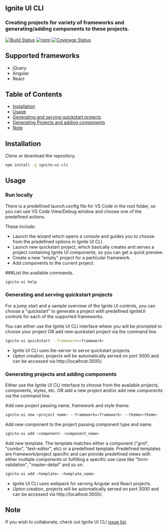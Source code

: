 ## Ignite UI CLI
### Creating projects for variety of frameworks and generating/adding components to these projects. 
<!-- Badges section here. -->
[![Build Status](https://img.shields.io/travis/IgniteUI/ignite-ui-cli/master.svg?label=travis)](travis-badge-url)
[![npm](https://img.shields.io/npm/v/xxx/npm.svg)](npm-badge-url)
[![Coverage Status](https://coveralls.io/repos/github/IgniteUI/ignite-ui-cli/badge.svg)](https://coveralls.io/github/IgniteUI/ignite-ui-cli)

## Supported frameworks
 * jQuery
 * Angular
 * React

## Table of Contents

* [Installation](#installation)
* [Usage](#usage)
* [Generating and serving quickstart projects](#generating-and-serving-quickstart-projects)
* [Generating Projects and adding components](#generating-projects-and-adding-components)
* [Note](#note)

## Installation

Clone or download the repository.

```bash
npm install -g ignite-ui-cli
```

## Usage
### Run locally
There is a predefined launch.config file for VS Code in the root folder, so you can use VS Code View/Debug window and choose one of the predefined actions. 

These include:
* Launch the wizard which opens a console and guides you to choose from the predefined options in Ignite UI CLI.
* Launch new quickstart project, which basically creates and serves a project containing Ignite UI components, so you can get a quick preview.
* Create a new "empty" project for a particular framework.
* Add components to the current project.

###List the available commands.

```bash
ignite-ui help
```

### Generating and serving quickstart projects
For a jump start and a sample overview of the Ignite UI controls, you can choose a "quickstart" to generate a project with predefined IgniteUI controls for each of the supported frameworks.

You can either use the Ignite UI CLI interface where you will be prompted to choose your project OR add new quickstart project via the command line. 

```bash
ignite-ui quickstart --framework=<framework>
```

* Ignite UI CLI uses lite-server to serve quickstart projects. 
* Upton creation, projects will be automatically served on port 3000 and can be accessed via http://localhost:3000/.

### Generating projects and adding components
Either use the Ignite UI CLI interface to choose from the available projects, components, styles, etc. OR add a new project and/or add new components via the command line.  

Add new project passing name, framework and style theme.
```bash
ignite-ui new <project name> --framework=<framework> --theme=<theme>
```

Add new component to the project passing component type and name.

```bash
ignite-ui add <component> <component_name>
```

Add new template. The template matches either a component ("grid", "combo", "text-editor", etc) or a predefined template. Predefined templates are framework/project specific and can provide predefined views with either multiple components or fulfilling a specific use case like "form-validation", "master-detail" and so on.

```bash
ignite-ui add <template> <template_name>
```

* Ignite UI CLI uses webpack for serving Angular and React projects.
* Upton creation, projects will be automatically served on port 3000 and can be accessed via http://localhost:3000/.

## Note
If you wish to collaborate, check out Ignite UI CLI [issue list](https://github.com/IgniteUI/ignite-ui-cli/issues).